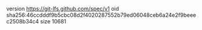 version https://git-lfs.github.com/spec/v1
oid sha256:46ccdddf9b5cbc08d2f4020287552b79ed06048ceb6a24e2f9beeec2508b34c4
size 10681
